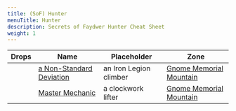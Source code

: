 ```yaml
---
title: (SoF) Hunter
menuTitle: Hunter
description: Secrets of Faydwer Hunter Cheat Sheet
weight: 1
---
```


Drops|Name|Placeholder|Zone
---:|---|---|--- 
||[a Non-Standard Deviation](a_non_standard_deviation)|an Iron Legion climber|[Gnome Memorial Mountain](/en/sof/exploration/gnome_memorial_mountain)
||[Master Mechanic](master_mechanic)|a clockwork lifter|[Gnome Memorial Mountain](/en/sof/exploration/gnome_memorial_mountain)